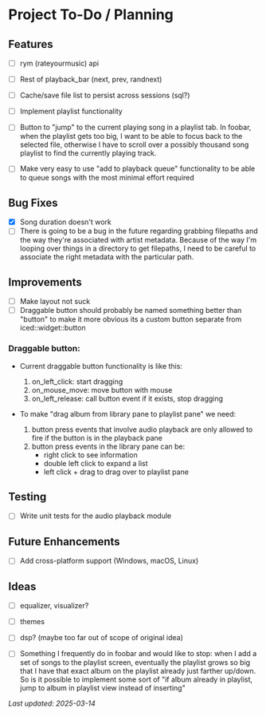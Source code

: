 # Project To-Do / Planning

## Features
- [ ] rym (rateyourmusic) api
- [ ] Rest of playback_bar (next, prev, randnext)
- [ ] Cache/save file list to persist across sessions (sql?)
- [ ] Implement playlist functionality
- [ ] Button to "jump" to the current playing song in a playlist tab. In foobar,
  when the playlist gets too big, I want to be able to focus back to the
selected file, otherwise I have to scroll over a possibly thousand song playlist
to find the currently playing track.
- [ ] Make very easy to use "add to playback queue" functionality to be able to
  queue songs with the most minimal effort required


## Bug Fixes
- [x] Song duration doesn't work
- [ ] There is going to be a bug in the future regarding grabbing filepaths and
  the way they're associated with artist metadata. Because of the way I'm looping over things in a directory to get filepaths, I need to be careful to associate the right metadata with the particular path.

## Improvements
- [ ] Make layout not suck
- [ ] Draggable button should probably be named something better than "button"
to make it more obvious its a custom button separate from iced::widget::button
### Draggable button:
- Current draggable button functionality is like this:
    1. on_left_click: start dragging
    2. on_mouse_move: move button with mouse
    3. on_left_release: call button event if it exists, stop dragging

- To make "drag album from library pane to playlist pane" we need:
    1. button press events that involve audio playback are only allowed to fire
       if the button is in the playback pane
    2. button press events in the library pane can be:
        - right click to see information
        - double left click to expand a list
        - left click + drag to drag over to playlist pane





## Testing
- [ ] Write unit tests for the audio playback module

## Future Enhancements
- [ ] Add cross-platform support (Windows, macOS, Linux)

## Ideas
- [ ] equalizer, visualizer?
- [ ] themes
- [ ] dsp? (maybe too far out of scope of original idea)
- [ ] Something I frequently do in foobar and would like to stop: when I add a
set of songs to the playlist screen, eventually the playlist grows so big that I
have that exact album on the playlist already just farther up/down. So is it
possible to implement some sort of "if album already in playlist, jump to album
in playlist view instead of inserting"


_Last updated: 2025-03-14_
